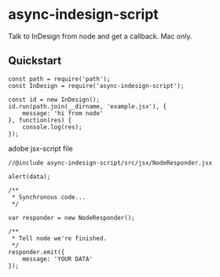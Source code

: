 # async-indesign-script
Talk to InDesign from node and get a callback. Mac only.

## Quickstart
```
const path = require('path');
const InDesign = require('async-indesign-script');

const id = new InDesign();
id.run(path.join(__dirname, 'example.jsx'), {
    message: 'hi from node'
}, function(res) {
    console.log(res);
});
```

adobe jsx-script file
```
//@include async-indesign-script/src/jsx/NodeResponder.jsx

alert(data);

/**
 * Synchronous code...
 */

var responder = new NodeResponder();

/**
 * Tell node we're finished.
 */
responder.emit({
    message: 'YOUR DATA'
});
```
